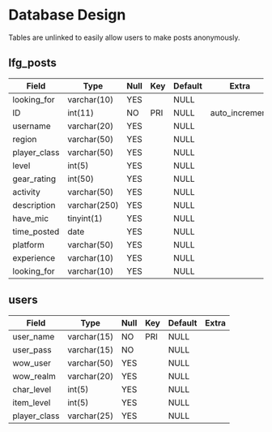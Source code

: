 # Database Design
Tables are unlinked to easily allow users to make posts anonymously.

## lfg_posts
| Field       | Type         | Null | Key | Default | Extra          |
|---|---|---|---|---|---|
|looking_for  | varchar(10)  | YES  |     | NULL    | |
|ID           | int(11)      | NO   | PRI | NULL    | auto_increment |
|username     | varchar(20)  | YES  |     | NULL    | |
|region       | varchar(50)  | YES  |     | NULL    | |
|player_class | varchar(50)  | YES  |     | NULL    | |
|level        | int(5)       | YES  |     | NULL    | |
|gear_rating  | int(50)      | YES  |     | NULL    | |
|activity     | varchar(50)  | YES  |     | NULL    | |
|description  | varchar(250) | YES  |     | NULL    | |
|have_mic     | tinyint(1)   | YES  |     | NULL    | |
|time_posted  | date         | YES  |     | NULL    | |
|platform     | varchar(50)  | YES  |     | NULL    | |
|experience   | varchar(10)  | YES  |     | NULL    | |
|looking_for  | varchar(10)  | YES  |     | NULL    | |

## users
| Field        | Type        | Null | Key | Default | Extra |
|---|---|---|---|---|---|
| user_name    | varchar(15) | NO   | PRI | NULL    |       |
| user_pass    | varchar(15) | NO   |     | NULL    |       |
| wow_user     | varchar(50) | YES  |     | NULL    |       |
| wow_realm    | varchar(20) | YES  |     | NULL    |       |
| char_level   | int(5)      | YES  |     | NULL    |       |
| item_level   | int(5)      | YES  |     | NULL    |       |
| player_class | varchar(25)      | YES  |     | NULL    |       |


